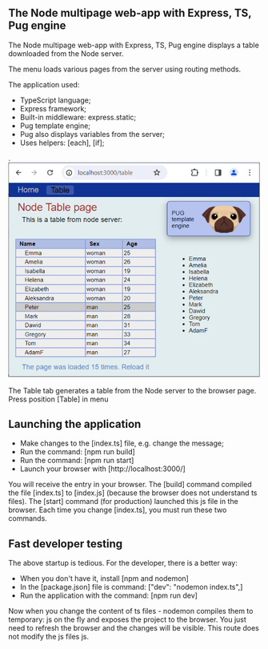 ## The Node multipage web-app with Express, TS, Pug engine

The Node multipage web-app with Express, TS, Pug engine displays a table downloaded from the Node server.
      
The menu loads various pages from the server using routing methods.
      
The application used:

- TypeScript language;
- Express framework;
- Built-in middleware: express.static;
- Pug template engine;
- Pug also displays variables from the server;
- Uses helpers: [each], [if];

.
![](jpg/Node_table_Pug3.png)

The Table tab generates a table from the Node server to the browser page. 
Press position [Table] in menu

## Launching the application

- Make changes to the [index.ts] file, e.g. change the message;
- Run the command: [npm run build]
- Run the command: [npm run start]
- Launch your browser with [http://localhost:3000/]


You will receive the entry in your browser. The [build] command compiled the file [index.ts] to [index.js] (because the browser does not understand ts files). The [start] command (for production) launched this js file in the browser.
Each time you change [index.ts], you must run these two commands.

## Fast developer testing

The above startup is tedious. For the developer, there is a better way:
- When you don't have it, install [npm and nodemon]
- In the [package.json] file is command: ["dev": "nodemon index.ts",]
- Run the application with the command: [npm run dev]

Now when you change the content of ts files - nodemon compiles them to temporary: js on the fly and exposes the project to the browser. You just need to refresh the browser and the changes will be visible. This route does not modify the js files js.
